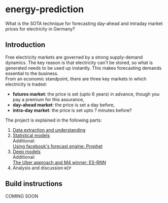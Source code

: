 # energy-prediction
What is the SOTA technique for forecasting day-ahead and intraday market prices for electricity in Germany?

## Introduction

Free electricity markets are governed by a strong supply-demand dynamics. The key reason is that electricity can't be stored, so what is generated needs to be used up instantly. This makes forecasting demands essential to the business.  
From an economic standpoint, there are three key markets in which electricity is traded:

- **futures market**: the price is set (upto 6 years) in advance, though you pay a premium for this assurance,  
- **day-ahead market**: the price is set a day before,  
- **intra-day market**: the price is set upto ? minutes before?   

The project is explained in the following parts:  
1. [Data extraction and understanding](https://github.com/sandeshbhatjr/energy-prediction/blob/master/docs/ep_cleandata.ipynb)  
2. [Statistical models](https://github.com/sandeshbhatjr/energy-prediction/blob/master/docs/ep_statistical_models.ipynb)  
Additional:  
[Using facebook's forecast engine: Prophet](https://github.com/sandeshbhatjr/energy-prediction/blob/master/docs/ep_prophet.ipynb)  
3. [Deep models](https://github.com/sandeshbhatjr/energy-prediction/blob/master/docs/ep_deep.ipynb)  
Additional:  
[The Uber approach and M4 winner: ES-RNN](https://github.com/sandeshbhatjr/energy-prediction/blob/master/docs/ep_esRNN.ipynb)  
4. Analysis and discussion `WIP`  

## Build instructions

COMING SOON
